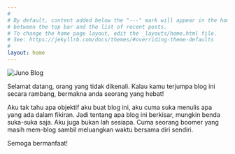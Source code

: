 ```yaml
---
#
# By default, content added below the "---" mark will appear in the home page
# between the top bar and the list of recent posts.
# To change the home page layout, edit the _layouts/home.html file.
# See: https://jekyllrb.com/docs/themes/#overriding-theme-defaults
#
layout: home
---
```


![Juno Blog](https://imgur.com/CGpXOQY.jpg)

Selamat datang, orang yang tidak dikenali. Kalau kamu terjumpa blog ini secara rambang, bermakna anda seorang yang hebat!

Aku tak tahu apa objektif aku buat blog ini, aku cuma suka menulis apa yang ada dalam fikiran. Jadi tentang apa blog ini berkisar, mungkin benda suka-suka saja. Aku juga bukan lah sesiapa. Cuma seorang boomer yang masih mem-blog sambil meluangkan waktu bersama diri sendiri.

Semoga bermanfaat!
